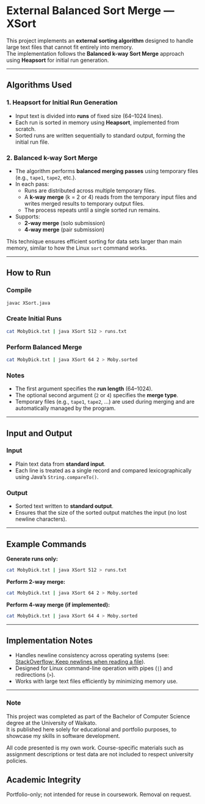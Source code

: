 # External Balanced Sort Merge — XSort

This project implements an **external sorting algorithm** designed to handle large text files that cannot fit entirely into memory.  
The implementation follows the **Balanced k-way Sort Merge** approach using **Heapsort** for initial run generation.

---

## Algorithms Used

### 1. Heapsort for Initial Run Generation
- Input text is divided into **runs** of fixed size (64–1024 lines).
- Each run is sorted in memory using **Heapsort**, implemented from scratch.
- Sorted runs are written sequentially to standard output, forming the initial run file.

### 2. Balanced k-way Sort Merge
- The algorithm performs **balanced merging passes** using temporary files (e.g., `tape1`, `tape2`, etc.).
- In each pass:
  - Runs are distributed across multiple temporary files.
  - A **k-way merge** (k = 2 or 4) reads from the temporary input files and writes merged results to temporary output files.
  - The process repeats until a single sorted run remains.
- Supports:
  - **2-way merge** (solo submission)
  - **4-way merge** (pair submission)

This technique ensures efficient sorting for data sets larger than main memory, similar to how the Linux `sort` command works.

---

## How to Run

### Compile
```bash
javac XSort.java
```

### Create Initial Runs
```bash
cat MobyDick.txt | java XSort 512 > runs.txt
```

### Perform Balanced Merge
```bash
cat MobyDick.txt | java XSort 64 2 > Moby.sorted
```

### Notes
- The first argument specifies the **run length** (64–1024).  
- The optional second argument (`2` or `4`) specifies the **merge type**.
- Temporary files (e.g., `tape1`, `tape2`, …) are used during merging and are automatically managed by the program.

---

## Input and Output

### Input
- Plain text data from **standard input**.  
- Each line is treated as a single record and compared lexicographically using Java’s `String.compareTo()`.

### Output
- Sorted text written to **standard output**.  
- Ensures that the size of the sorted output matches the input (no lost newline characters).

---

## Example Commands

**Generate runs only:**
```bash
cat MobyDick.txt | java XSort 512 > runs.txt
```

**Perform 2-way merge:**
```bash
cat MobyDick.txt | java XSort 64 2 > Moby.sorted
```

**Perform 4-way merge (if implemented):**
```bash
cat MobyDick.txt | java XSort 64 4 > Moby.sorted
```

---

## Implementation Notes

- Handles newline consistency across operating systems (see:  
  [StackOverflow: Keep newlines when reading a file](https://stackoverflow.com/questions/42769110/keep-new-lines-when-reading-in-a-file)).
- Designed for Linux command-line operation with pipes (`|`) and redirections (`>`).
- Works with large text files efficiently by minimizing memory use.

---

### Note

This project was completed as part of the Bachelor of Computer Science degree at the University of Waikato.  
It is published here solely for educational and portfolio purposes, to showcase my skills in software development.  

All code presented is my own work. Course-specific materials such as assignment descriptions or test data are not included to respect university policies.  

## Academic Integrity
Portfolio-only; not intended for reuse in coursework. Removal on request.

